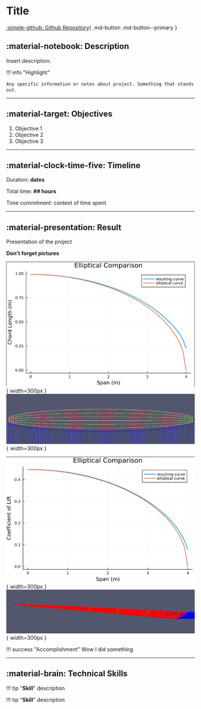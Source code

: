 # Title

[:simple-github: Github Repository](#){ .md-button .md-button--primary }

## :material-notebook: Description

Insert description.

!!! info "Highlight"

    Any specific information or notes about project. Something that stands out.

***

## :material-target: Objectives

1. Objective 1
2. Objective 2
3. Objective 3

***

## :material-clock-time-five: Timeline

Duration: **dates**

Total time: **## hours**

Time commitment: context of time spent

***

## :material-presentation: Result

Presentation of the project

**Don't forget pictures**

![](assets/flow/FLOW1.png){ width=300px }
![](assets/flow/FLOW2.png){ width=300px }


![](assets/flow/FLOW3.png){ width=300px }
![](assets/flow/FLOW4.png){ width=300px }

!!! success "Accomplishment"
    Wow I did something

***

## :material-brain: Technical Skills

!!! tip "**Skill**"
    description

!!! tip "**Skill**"
    description
